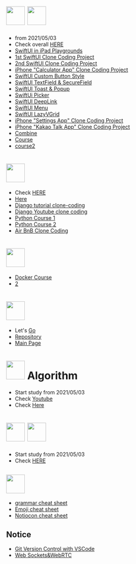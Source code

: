 # <img src="https://noticon-static.tammolo.com/dgggcrkxq/image/upload/v1567007151/noticon/ghy5xdycjyydtyhzcqmb.png" width="50rem" height="50rem">   <img src="https://noticon-static.tammolo.com/dgggcrkxq/image/upload/v1592446943/noticon/fx4tfnyku4yyjj5ehyuq.png" width="50rem" height="50rem"> 



 - from 2021/05/03
 - Check overall [HERE](https://github.com/sudoswift/SwiftUI_Practice)
 - [SwiftUI in iPad Playgrounds](https://www.notion.so/SwiftUI-in-iPad-Playgrounds-0689e74a8132493cb49c0f91d8b5dc4e)
 - [1st SwiftUI Clone Coding Project](https://github.com/sudoswift/SwiftUI_clone_coding_1)
 - [2nd SwiftUI Clone Coding Project](https://github.com/sudoswift/SwiftUI_clone_coding_2)
 - [iPhone "Calculator App" Clone Coding Project](https://github.com/sudoswift/IPhone_Cal_CloneCoding)
 - [SwiftUI Custom Button Style](https://github.com/sudoswift/SwiftUI_ButtonStyle)
 - [SwiftUI TextField & SecureField](https://github.com/sudoswift/Text_Secure_Field)
 - [SwiftUI Toast & Popup](https://github.com/sudoswift/Toast_Popup_tutorial)
 - [SwiftUi Picker](https://github.com/sudoswift/SwiftUI_Picker)
 - [SwiftUI DeepLink](https://github.com/sudoswift/SwiftUI_DeepLink)
 - [SwiftUI Menu](https://github.com/sudoswift/SwiftUI_Menu)
 - [SwiftUI LazyVGrid](https://github.com/sudoswift/SwiftUI_LazyVGrid)
 - [iPhone "Settings App" Clone Coding Project](https://github.com/sudoswift/SwiftUI_SettingsApp)
 - [iPhone "Kakao Talk App" Clone Coding Project](https://github.com/sudoswift/KakaoTalk)
 - [Combine]()
 - [Course](https://www.youtube.com/watch?v=1BjRFQCROoM)
 - [course2](https://www.youtube.com/watch?v=wMvaxgXS7yQ)



# <img src="https://noticon-static.tammolo.com/dgggcrkxq/image/upload/v1566919539/noticon/j2h9ud10ssbihscfqlwy.png" width="50rem" height="50rem"> 
 
 - Check [HERE](https://developer.mozilla.org/en-US/docs/Learn/Server-side/Django)
 - [Here](https://docs.djangoproject.com/en/3.2/intro/tutorial01/)
 - [Django tutorial clone-coding](https://github.com/sudoswift/Djangoo)
 - [Django Youtube clone coding](https://github.com/sudoswift/django2)
 - [Python Course 1](https://www.youtube.com/watch?v=-3DHpwy498o&list=PLuHgQVnccGMDtnr4nTSFfmocHL5FeH1xR)
 - [Python Course 2](https://www.youtube.com/watch?v=ySlod5oxoV8&list=PLuHgQVnccGMA4ZgmqgKZhY9X39Ew8O9k5)
 - [Air BnB Clone Coding](https://github.com/sudoswift/airbnb)

# <img src ="https://noticon-static.tammolo.com/dgggcrkxq/image/upload/v1568175385/noticon/iodu1jssf0kwe4oie2dt.png" width="50rem" height="50rem">

 - [Docker Course](https://www.youtube.com/watch?v=Ps8HDIAyPD0&list=PLuHgQVnccGMDeMJsGq2O-55Ymtx0IdKWf)
 - [2](https://www.youtube.com/watch?v=0kQC19w0gTI)

# <img src="https://noticon-static.tammolo.com/dgggcrkxq/image/upload/v1566913552/noticon/xjarxsfmmcouhih40val.png" width="50rem" height="50rem"> 
 
 - Let's [Go](https://nomadcoders.co/go-for-beginners/lobby)
 - [Repository](https://github.com/sudoswift/golang)
 - [Main Page](https://golang.org/)

#  <img src="https://noticon-static.tammolo.com/dgggcrkxq/image/upload/v1577524878/noticon/gzl7ru4i4vv3phyv34y3.png" width="50rem" height="50rem"> Algorithm 

 - Start study from 2021/05/03
 - Check [Youtube](https://www.youtube.com/playlist?list=PL7jH19IHhOLMdHvl3KBfFI70r9P0lkJwL)
 - Check [Here](https://www.youtube.com/playlist?list=PL7jH19IHhOLMdHvl3KBfFI70r9P0lkJwL)


#   <img src="https://noticon-static.tammolo.com/dgggcrkxq/image/upload/v1579928281/noticon/wfykhuhsg5hfddh6ok0o.png" width="50rem" height="50rem">  <img src="https://noticon-static.tammolo.com/dgggcrkxq/image/upload/v1603423163/noticon/az0cvs28lm7gxoowlsva.png" width="50rem" height="50rem">

 - Start study from 2021/05/03
 - Check [HERE](https://www.notion.so/MySQL-28594deb71cf45b5adf53a0a049a8fd3)


## <img src="https://noticon-static.tammolo.com/dgggcrkxq/image/upload/v1566914817/noticon/qwbwpobwhimzw1e3ip1h.png" width="50rem" height="50rem">

 - [grammar cheat sheet](https://github.com/adam-p/markdown-here/wiki/Markdown-Cheatsheet)
 - [Emoji cheat sheet](https://github.com/sudoswift/emoji-cheat-sheet)
 - [Notiocon cheat sheet](https://noticon.tammolo.com/)

## Notice
- [Git Version Control with VSCode](https://www.youtube.com/playlist?list=PLuHgQVnccGMAQvSVKdXFiOo51HUD8iQQm)
- [Web Sockets&WebRTC](https://www.youtube.com/watch?v=5EhsjtBE7I4)


